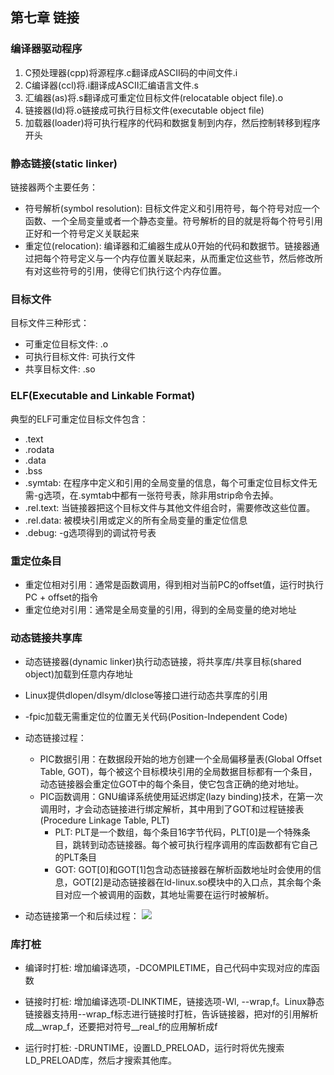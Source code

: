 ## 第七章 链接

### 编译器驱动程序
1. C预处理器(cpp)将源程序.c翻译成ASCII码的中间文件.i
1. C编译器(ccl)将.i翻译成ASCII汇编语言文件.s
1. 汇编器(as)将.s翻译成可重定位目标文件(relocatable object file).o
1. 链接器(ld)将.o链接成可执行目标文件(executable object file)
1. 加载器(loader)将可执行程序的代码和数据复制到内存，然后控制转移到程序开头

### 静态链接(static linker)
链接器两个主要任务：
* 符号解析(symbol resolution): 目标文件定义和引用符号，每个符号对应一个函数、一个全局变量或者一个静态变量。符号解析的目的就是将每个符号引用正好和一个符号定义关联起来
* 重定位(relocation): 编译器和汇编器生成从0开始的代码和数据节。链接器通过把每个符号定义与一个内存位置关联起来，从而重定位这些节，然后修改所有对这些符号的引用，使得它们执行这个内存位置。

### 目标文件
目标文件三种形式：
* 可重定位目标文件: .o
* 可执行目标文件: 可执行文件
* 共享目标文件: .so

### ELF(Executable and Linkable Format)
典型的ELF可重定位目标文件包含：
* .text
* .rodata
* .data
* .bss
* .symtab: 在程序中定义和引用的全局变量的信息，每个可重定位目标文件无需-g选项，在.symtab中都有一张符号表，除非用strip命令去掉。
* .rel.text: 当链接器把这个目标文件与其他文件组合时，需要修改这些位置。
* .rel.data: 被模块引用或定义的所有全局变量的重定位信息
* .debug: -g选项得到的调试符号表

### 重定位条目
* 重定位相对引用：通常是函数调用，得到相对当前PC的offset值，运行时执行PC + offset的指令
* 重定位绝对引用：通常是全局变量的引用，得到的全局变量的绝对地址

### 动态链接共享库
* 动态链接器(dynamic linker)执行动态链接，将共享库/共享目标(shared object)加载到任意内存地址
* Linux提供dlopen/dlsym/dlclose等接口进行动态共享库的引用
* -fpic加载无需重定位的位置无关代码(Position-Independent Code)
* 动态链接过程：
    * PIC数据引用：在数据段开始的地方创建一个全局偏移量表(Global Offset Table, GOT)，每个被这个目标模块引用的全局数据目标都有一个条目，动态链接器会重定位GOT中的每个条目，使它包含正确的绝对地址。
    * PIC函数调用：GNU编译系统使用延迟绑定(lazy binding)技术，在第一次调用时，才会动态链接进行绑定解析，其中用到了GOT和过程链接表(Procedure Linkage Table, PLT)
        * PLT: PLT是一个数组，每个条目16字节代码，PLT[0]是一个特殊条目，跳转到动态链接器。每个被可执行程序调用的库函数都有它自己的PLT条目
        * GOT: GOT[0]和GOT[1]包含动态链接器在解析函数地址时会使用的信息，GOT[2]是动态链接器在ld-linux.so模块中的入口点，其余每个条目对应一个被调用的函数，其地址需要在运行时被解析。

* 动态链接第一个和后续过程：
    <image src="pic-function-call.png" align=center/>


### 库打桩
* 编译时打桩: 增加编译选项，-DCOMPILETIME，自己代码中实现对应的库函数

* 链接时打桩: 增加编译选项-DLINKTIME，链接选项-Wl, --wrap,f。Linux静态链接器支持用--wrap_f标志进行链接时打桩，告诉链接器，把对f的引用解析成__wrap_f，还要把对符号__real_f的应用解析成f

* 运行时打桩: -DRUNTIME，设置LD_PRELOAD，运行时将优先搜索LD_PRELOAD库，然后才搜索其他库。